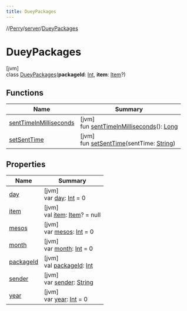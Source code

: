 ```yaml
---
title: DueyPackages
---
```

//[Perry](../../../index.html)/[server](../index.html)/[DueyPackages](index.html)



# DueyPackages



[jvm]\
class [DueyPackages](index.html)(**packageId**: [Int](https://kotlinlang.org/api/latest/jvm/stdlib/kotlin/-int/index.html), **item**: [Item](../../client.inventory/-item/index.html)?)



## Functions


| Name | Summary |
|---|---|
| [sentTimeInMilliseconds](sent-time-in-milliseconds.html) | [jvm]<br>fun [sentTimeInMilliseconds](sent-time-in-milliseconds.html)(): [Long](https://kotlinlang.org/api/latest/jvm/stdlib/kotlin/-long/index.html) |
| [setSentTime](set-sent-time.html) | [jvm]<br>fun [setSentTime](set-sent-time.html)(sentTime: [String](https://kotlinlang.org/api/latest/jvm/stdlib/kotlin/-string/index.html)) |


## Properties


| Name | Summary |
|---|---|
| [day](day.html) | [jvm]<br>var [day](day.html): [Int](https://kotlinlang.org/api/latest/jvm/stdlib/kotlin/-int/index.html) = 0 |
| [item](item.html) | [jvm]<br>val [item](item.html): [Item](../../client.inventory/-item/index.html)? = null |
| [mesos](mesos.html) | [jvm]<br>var [mesos](mesos.html): [Int](https://kotlinlang.org/api/latest/jvm/stdlib/kotlin/-int/index.html) = 0 |
| [month](month.html) | [jvm]<br>var [month](month.html): [Int](https://kotlinlang.org/api/latest/jvm/stdlib/kotlin/-int/index.html) = 0 |
| [packageId](package-id.html) | [jvm]<br>val [packageId](package-id.html): [Int](https://kotlinlang.org/api/latest/jvm/stdlib/kotlin/-int/index.html) |
| [sender](sender.html) | [jvm]<br>var [sender](sender.html): [String](https://kotlinlang.org/api/latest/jvm/stdlib/kotlin/-string/index.html) |
| [year](year.html) | [jvm]<br>var [year](year.html): [Int](https://kotlinlang.org/api/latest/jvm/stdlib/kotlin/-int/index.html) = 0 |

